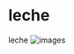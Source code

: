 # leche
leche
![images](https://github.com/lecherodios/leche/assets/131691158/ef281545-34ef-433e-9150-546049637065)
